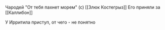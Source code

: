 Чародей
"От тебя пахнет морем" (с) [[Злюк Костегрыз]]
Его приняли за [[Каллибон]]

У Ирритила приступ, от чего - не понятно